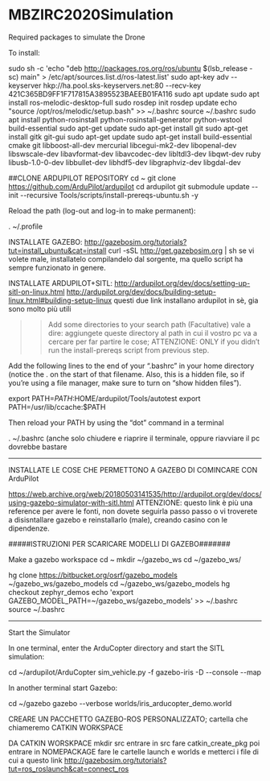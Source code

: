 # MBZIRC2020Simulation
Required packages to simulate the Drone


To install:

sudo sh -c 'echo "deb http://packages.ros.org/ros/ubuntu $(lsb_release -sc) main" > /etc/apt/sources.list.d/ros-latest.list'
sudo apt-key adv --keyserver hkp://ha.pool.sks-keyservers.net:80 --recv-key 421C365BD9FF1F717815A3895523BAEEB01FA116
sudo apt update
sudo apt install ros-melodic-desktop-full
sudo rosdep init
rosdep update
echo "source /opt/ros/melodic/setup.bash" >> ~/.bashrc
source ~/.bashrc
sudo apt install python-rosinstall python-rosinstall-generator python-wstool build-essential
sudo apt-get update
sudo apt-get install git
sudo apt-get install gitk git-gui
sudo apt-get update
sudo apt-get install build-essential cmake git libboost-all-dev mercurial libcegui-mk2-dev libopenal-dev libswscale-dev libavformat-dev libavcodec-dev  libltdl3-dev libqwt-dev ruby libusb-1.0-0-dev libbullet-dev libhdf5-dev libgraphviz-dev libgdal-dev

##CLONE ARDUPILOT REPOSITORY
cd ~
git clone https://github.com/ArduPilot/ardupilot
cd ardupilot
git submodule update --init --recursive
Tools/scripts/install-prereqs-ubuntu.sh -y

Reload the path (log-out and log-in to make permanent):

. ~/.profile


INSTALLATE GAZEBO:  http://gazebosim.org/tutorials?tut=install_ubuntu&cat=install
curl -sSL http://get.gazebosim.org | sh
se vi volete male, installatelo compilandelo dal sorgente, ma quello script
ha sempre funzionato in genere.

INSTALLATE ARDUPILOT+SITL:
http://ardupilot.org/dev/docs/setting-up-sitl-on-linux.html
http://ardupilot.org/dev/docs/building-setup-linux.html#building-setup-linux
questi due link installano ardupilot in sè, gia sono molto più utili



>>Add some directories to your search path (Facultative)
vale a dire: aggiungete queste directory al path in cui il vostro pc va a cercare per far partire
le cose;
ATTENZIONE: ONLY if you didn’t run the install-prereqs script from previous step.

Add the following lines to the end of your “.bashrc” in your home directory
(notice the . on the start of that filename. Also, this is a hidden file,
 so if you’re using a file manager, make sure to turn on “show hidden files”).

export PATH=$PATH:$HOME/ardupilot/Tools/autotest
export PATH=/usr/lib/ccache:$PATH

Then reload your PATH by using the “dot” command in a terminal

. ~/.bashrc
(anche solo chiudere e riaprire il terminale, oppure riavviare il pc dovrebbe bastare


-----------------------------------------------------------------------------------
INSTALLATE LE COSE CHE PERMETTONO A GAZEBO DI COMINCARE CON ArduPilot

https://web.archive.org/web/20180503141535/http://ardupilot.org/dev/docs/using-gazebo-simulator-with-sitl.html
ATTENZIONE: questo link è più una reference per avere le fonti, non dovete seguirla passo passo o
vi troverete a disisntallare gazebo e reinstallarlo (male), creando casino con le
dipendenze.


#####ISTRUZIONI PER SCARICARE MODELLI DI GAZEBO#######

Make a gazebo workspace
      cd ~
      mkdir ~/gazebo_ws
      cd ~/gazebo_ws/
      
hg clone https://bitbucket.org/osrf/gazebo_models ~/gazebo_ws/gazebo_models
cd ~/gazebo_ws/gazebo_models
hg checkout zephyr_demos
echo 'export GAZEBO_MODEL_PATH=~/gazebo_ws/gazebo_models' >> ~/.bashrc
source ~/.bashrc


--------------------------------------------------------------------------------
Start the Simulator

In one terminal, enter the ArduCopter directory and start the SITL simulation:

cd ~/ardupilot/ArduCopter
sim_vehicle.py -f gazebo-iris -D --console --map

In another terminal start Gazebo:

cd ~/gazebo
gazebo --verbose worlds/iris_arducopter_demo.world

CREARE UN PACCHETTO GAZEBO-ROS PERSONALIZZATO;
cartella che chiameremo CATKIN WORKSPACE

DA CATKIN WORSKPACE
mkdir src
entrare in src
fare catkin_create_pkg <NOMEPACKAGE>
poi entrare in NOMEPACKAGE
fare le cartelle launch e worlds
e metterci i file di cui a questo link http://gazebosim.org/tutorials?tut=ros_roslaunch&cat=connect_ros
